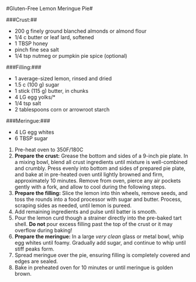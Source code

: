 #Gluten-Free Lemon Meringue Pie#

###Crust:##
* 200 g finely ground blanched almonds or almond flour
* 1/4 c butter or leaf lard, softened
* 1 TBSP honey
* pinch fine sea salt
* 1/4 tsp nutmeg or pumpkin pie spice (optional)

###Filling:###
* 1 average-sized lemon, rinsed and dried
* 1.5 c (100 g) sugar
* 1 stick (115 g) butter, in chunks
* 4 LG egg yolks/* 
* 1/4 tsp salt
* 2 tablespoons corn or arrowroot starch

###Meringue:###
* 4 LG egg whites
* 6 TBSP sugar

1. Pre-heat oven to 350F/180C
1. **Prepare the crust:** Grease the bottom and sides of a 9-inch pie plate. In a mixing bowl, blend all crust ingredients until mixture is well-combined and crumbly. Press evenly into bottom and sides of prepared pie plate, and bake at in pre-heated oven until lightly browned and firm, approximately 10 minutes. Remove from oven, pierce any air pockets gently with a fork, and allow to cool during the following steps.
2. **Prepare the filling:** Slice the lemon into thin wheels, remove seeds, and toss the rounds into a food processor with sugar and butter. Process, scraping sides as needed, until lemon is pureed.
2. Add remaining ingredients and pulse until batter is smooth.
4. Pour the lemon curd though a strainer directly into the pre-baked tart shell. **Do not** pour excess filling past the top of the crust or it may overflow during baking!
6. **Prepare the meringue:** In a large *very clean* glass or metal bowl, whip egg whites until foamy. Gradually add sugar, and continue to whip until stiff peaks form.
7. Spread meringue over the pie, ensuring filling is completely covered and edges are sealed.
8. Bake in preheated oven for 10 minutes or until meringue is golden brown.